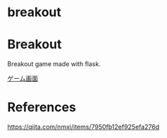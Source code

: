# breakout
# Breakout
Breakout game made with flask.

[ゲーム画面](https://github.com/isobe-h/breakout/tree/master/doc/image.png)

# References
https://qiita.com/nmxi/items/7950fb12ef925efa276d